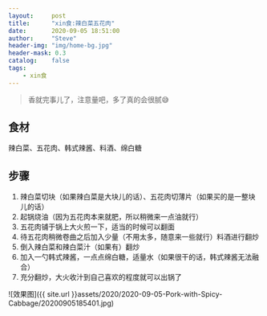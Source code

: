 ```yaml
---
layout:     post
title:      "xin食:辣白菜五花肉"
date:       2020-09-05 18:51:00
author:     "Steve"
header-img: "img/home-bg.jpg"
header-mask: 0.3
catalog:    false
tags:
    - xin食
---
```


> 香就完事儿了，注意量吧，多了真的会很腻😅

## 食材

辣白菜、五花肉、韩式辣酱、料酒、绵白糖

## 步骤

1. 辣白菜切块（如果辣白菜是大块儿的话）、五花肉切薄片（如果买的是一整块儿的话）
2. 起锅烧油（因为五花肉本来就肥，所以稍微来一点油就行）
3. 五花肉铺于锅上大火煎一下，适当的时候可以翻面
4. 待五花肉稍微卷曲之后加入少量（不用太多，随意来一些就行）料酒进行翻炒
5. 倒入辣白菜和辣白菜汁（如果有）翻炒
6. 加入一勺韩式辣酱，一点点绵白糖，适量水（如果很干的话，韩式辣酱无法融合）
7. 充分翻炒，大火收汁到自己喜欢的程度就可以出锅了

![效果图]({{ site.url }}assets/2020/2020-09-05-Pork-with-Spicy-Cabbage/20200905185401.jpg)
